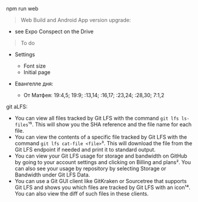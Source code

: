 npm run web

> Web Build and Android App version upgrade:  
* see Expo Conspect on the Drive

> To do
* Settings
  * Font size
  * Initial page

* Евангелле дня:
  * От Матфея: 19:4,5; 19:9; :13,14; :16,17; :23,24; :28,30; 7:1,2

git aLFS:

- You can view all files tracked by Git LFS with the command `git lfs ls-files`¹⁵. This will show you the SHA reference and the file name for each file.
- You can view the contents of a specific file tracked by Git LFS with the command `git lfs cat-file <file>`³. This will download the file from the Git LFS endpoint if needed and print it to standard output.
- You can view your Git LFS usage for storage and bandwidth on GitHub by going to your account settings and clicking on Billing and plans². You can also see your usage by repository by selecting Storage or Bandwidth under Git LFS Data.
- You can use a Git GUI client like GitKraken or Sourcetree that supports Git LFS and shows you which files are tracked by Git LFS with an icon¹⁴. You can also view the diff of such files in these clients.
